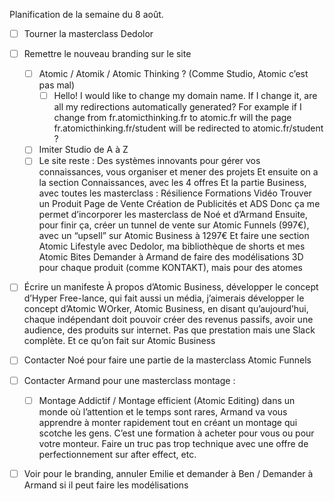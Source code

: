 Planification de la semaine du 8 août.

- [ ] Tourner la masterclass Dedolor 
- [ ] Remettre le nouveau branding sur le site 
	- [ ] Atomic / Atomik / Atomic Thinking ? (Comme Studio, Atomic c’est pas mal)
		- [ ] Hello! I would like to change my domain name. If I change it, are all my redirections automatically generated?
		      For example if I change from fr.atomicthinking.fr to atomic.fr will the page fr.atomicthinking.fr/student will be redirected to atomic.fr/student ? 
		    
	- [ ] Imiter Studio de A à Z
	- [ ] Le site reste : Des systèmes innovants pour gérer vos connaissances, vous organiser et mener des projets
		Et ensuite on a la section Connaissances, avec les 4 offres
		Et la partie Business, avec toutes les masterclass : Résilience Formations Vidéo Trouver un Produit Page de Vente Création de Publicités et ADS
		Donc ça me permet d’incorporer les masterclass de Noé et d’Armand 
		Ensuite, pour finir ça, créer un tunnel de vente sur Atomic Funnels (997€), avec un “upsell” sur Atomic Business à 1297€
		Et faire une section Atomic Lifestyle avec Dedolor, ma bibliothèque de shorts et mes Atomic Bites
		Demander à Armand de faire des modélisations 3D pour chaque produit (comme KONTAKT), mais pour des atomes 
- [ ] Écrire un manifeste À propos d’Atomic Business, développer le concept d’Hyper Free-lance, qui fait aussi un média, j’aimerais développer le concept d’Atomic WOrker, Atomic Business, en disant qu’aujourd’hui, chaque indépendant doit pouvoir créer des revenus passifs, avoir une audience, des produits sur internet. Pas que prestation mais une Slack complète. Et ce qu’on fait sur Atomic Business
- [ ] Contacter Noé pour faire une partie de la masterclass Atomic Funnels 
- [ ] Contacter Armand pour une masterclass montage :
	- [ ] Montage Addictif / Montage efficient (Atomic Editing) dans un monde où l’attention et le temps sont rares, Armand va vous apprendre à monter rapidement tout en créant un montage qui scotche les gens. C’est une formation à acheter pour vous ou pour votre monteur. Faire un truc pas trop technique avec une offre de perfectionnement sur after effect, etc. 
- [ ] Voir pour le branding, annuler Emilie et demander à Ben / Demander à Armand si il peut faire les modélisations




















